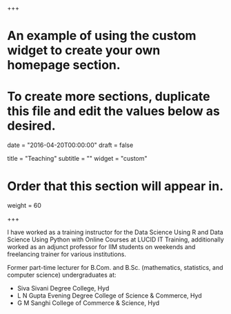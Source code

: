 +++
# An example of using the custom widget to create your own homepage section.
# To create more sections, duplicate this file and edit the values below as desired.

date = "2016-04-20T00:00:00"
draft = false

title = "Teaching"
subtitle = ""
widget = "custom"

# Order that this section will appear in.
weight = 60

+++

I have worked as a training instructor for the Data Science Using R and Data Science Using Python with Online Courses at LUCID IT Training, additionally worked as an adjunct professor for IIM students on weekends and freelancing trainer for various institutions.   

Former part-time lecturer for B.Com. and B.Sc. (mathematics, statistics, and computer science) undergraduates at:    
  - Siva Sivani Degree College, Hyd    
  - L N Gupta Evening Degree College of Science & Commerce, Hyd  
  - G M Sanghi College of Commerce & Science, Hyd

